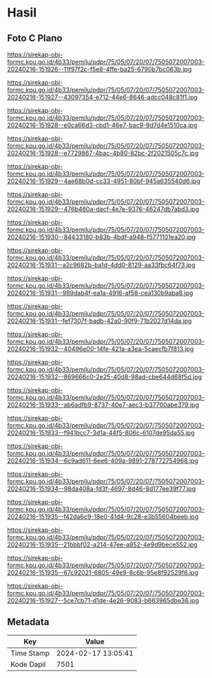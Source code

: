 # Hasil

## Foto C Plano

https://sirekap-obj-formc.kpu.go.id/4b33/pemilu/pdpr/75/05/07/20/07/7505072007003-20240216-151926--11f97f2c-f5e8-4ffe-ba25-6790b7bc063b.jpg

https://sirekap-obj-formc.kpu.go.id/4b33/pemilu/pdpr/75/05/07/20/07/7505072007003-20240216-151927--43097354-e712-44e6-8646-adcc048c81f1.jpg

https://sirekap-obj-formc.kpu.go.id/4b33/pemilu/pdpr/75/05/07/20/07/7505072007003-20240216-151928--e0ca66d3-cbd1-46e7-bac9-9d7d4e1510ca.jpg

https://sirekap-obj-formc.kpu.go.id/4b33/pemilu/pdpr/75/05/07/20/07/7505072007003-20240216-151928--e7729867-4bac-4b80-82bc-2f2021505c7c.jpg

https://sirekap-obj-formc.kpu.go.id/4b33/pemilu/pdpr/75/05/07/20/07/7505072007003-20240216-151929--4ae68b0d-cc33-4951-80bf-945a635540d6.jpg

https://sirekap-obj-formc.kpu.go.id/4b33/pemilu/pdpr/75/05/07/20/07/7505072007003-20240216-151929--476b460a-dacf-4e7e-9376-46247db7abd3.jpg

https://sirekap-obj-formc.kpu.go.id/4b33/pemilu/pdpr/75/05/07/20/07/7505072007003-20240216-151930--84433180-b83b-4bdf-a948-f5771101ea20.jpg

https://sirekap-obj-formc.kpu.go.id/4b33/pemilu/pdpr/75/05/07/20/07/7505072007003-20240216-151931--a2c9682b-ba1d-4dd0-8129-aa33fbc64f73.jpg

https://sirekap-obj-formc.kpu.go.id/4b33/pemilu/pdpr/75/05/07/20/07/7505072007003-20240216-151931--989dab4f-ea1a-4916-af58-cea130b9aba8.jpg

https://sirekap-obj-formc.kpu.go.id/4b33/pemilu/pdpr/75/05/07/20/07/7505072007003-20240216-151931--fef7307f-badb-42a0-90f9-71b2027d14da.jpg

https://sirekap-obj-formc.kpu.go.id/4b33/pemilu/pdpr/75/05/07/20/07/7505072007003-20240216-151932--40496e00-14fe-421a-a3ea-5caecfb7f813.jpg

https://sirekap-obj-formc.kpu.go.id/4b33/pemilu/pdpr/75/05/07/20/07/7505072007003-20240216-151932--869666c0-2e25-40d8-98ad-cbe644d68f5d.jpg

https://sirekap-obj-formc.kpu.go.id/4b33/pemilu/pdpr/75/05/07/20/07/7505072007003-20240216-151933--ab6adfb9-8737-40e7-aec3-b37700abe379.jpg

https://sirekap-obj-formc.kpu.go.id/4b33/pemilu/pdpr/75/05/07/20/07/7505072007003-20240216-151933--f941bcc7-3d1a-44f5-806c-6107de95da55.jpg

https://sirekap-obj-formc.kpu.go.id/4b33/pemilu/pdpr/75/05/07/20/07/7505072007003-20240216-151934--6c9ad611-6ee6-409a-9891-278772754968.jpg

https://sirekap-obj-formc.kpu.go.id/4b33/pemilu/pdpr/75/05/07/20/07/7505072007003-20240216-151934--98da408a-fd3f-4697-8d46-8d177ee39f77.jpg

https://sirekap-obj-formc.kpu.go.id/4b33/pemilu/pdpr/75/05/07/20/07/7505072007003-20240216-151935--f42da6c9-18e0-41d4-9c28-e3b55604beeb.jpg

https://sirekap-obj-formc.kpu.go.id/4b33/pemilu/pdpr/75/05/07/20/07/7505072007003-20240216-151935--21bbbf02-a214-47ee-a952-4e9d9bece552.jpg

https://sirekap-obj-formc.kpu.go.id/4b33/pemilu/pdpr/75/05/07/20/07/7505072007003-20240216-151935--67c92021-6805-49e9-8c6b-95e8f92529f6.jpg

https://sirekap-obj-formc.kpu.go.id/4b33/pemilu/pdpr/75/05/07/20/07/7505072007003-20240216-151927--5ce7cb71-d1de-4e26-9083-b663965dbe36.jpg


## Metadata

| Key        | Value               |
| ---------- | ------------------- |
| Time Stamp | 2024-02-17 13:05:41 |
| Kode Dapil | 7501                |



